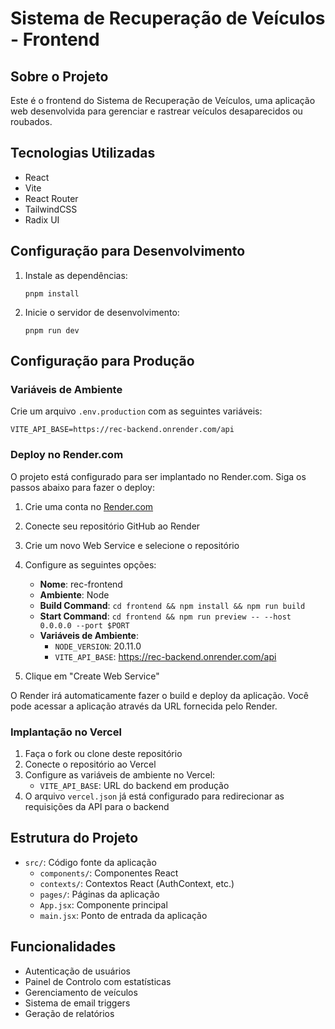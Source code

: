 # Sistema de Recuperação de Veículos - Frontend

## Sobre o Projeto

Este é o frontend do Sistema de Recuperação de Veículos, uma aplicação web desenvolvida para gerenciar e rastrear veículos desaparecidos ou roubados.

## Tecnologias Utilizadas

- React
- Vite
- React Router
- TailwindCSS
- Radix UI

## Configuração para Desenvolvimento

1. Instale as dependências:
   ```
   pnpm install
   ```

2. Inicie o servidor de desenvolvimento:
   ```
   pnpm run dev
   ```

## Configuração para Produção

### Variáveis de Ambiente

Crie um arquivo `.env.production` com as seguintes variáveis:

```
VITE_API_BASE=https://rec-backend.onrender.com/api
```

### Deploy no Render.com

O projeto está configurado para ser implantado no Render.com. Siga os passos abaixo para fazer o deploy:

1. Crie uma conta no [Render.com](https://render.com)
2. Conecte seu repositório GitHub ao Render
3. Crie um novo Web Service e selecione o repositório
4. Configure as seguintes opções:
   - **Nome**: rec-frontend
   - **Ambiente**: Node
   - **Build Command**: `cd frontend && npm install && npm run build`
   - **Start Command**: `cd frontend && npm run preview -- --host 0.0.0.0 --port $PORT`
   - **Variáveis de Ambiente**:
     - `NODE_VERSION`: 20.11.0
     - `VITE_API_BASE`: https://rec-backend.onrender.com/api

5. Clique em "Create Web Service"

O Render irá automaticamente fazer o build e deploy da aplicação. Você pode acessar a aplicação através da URL fornecida pelo Render.

### Implantação no Vercel

1. Faça o fork ou clone deste repositório
2. Conecte o repositório ao Vercel
3. Configure as variáveis de ambiente no Vercel:
   - `VITE_API_BASE`: URL do backend em produção
4. O arquivo `vercel.json` já está configurado para redirecionar as requisições da API para o backend

## Estrutura do Projeto

- `src/`: Código fonte da aplicação
  - `components/`: Componentes React
  - `contexts/`: Contextos React (AuthContext, etc.)
  - `pages/`: Páginas da aplicação
  - `App.jsx`: Componente principal
  - `main.jsx`: Ponto de entrada da aplicação

## Funcionalidades

- Autenticação de usuários
- Painel de Controlo com estatísticas
- Gerenciamento de veículos
- Sistema de email triggers
- Geração de relatórios
